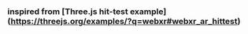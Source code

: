 ### inspired from [Three.js hit-test example] (https://threejs.org/examples/?q=webxr#webxr_ar_hittest) 